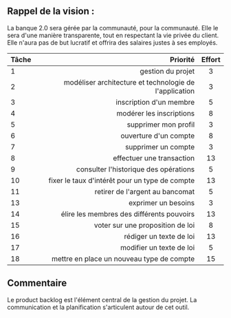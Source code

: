 ## Rappel de la vision : 
La banque 2.0 sera gérée par la communauté, pour la communauté. Elle le sera d'une manière transparente, tout en respectant la vie privée du client. Elle n'aura pas de but lucratif et offrira des salaires justes à ses employés.

| **Tâche** | **Priorité** | **Effort** |
|:-----------|------------:|:------------:|
| 1 | gestion du projet | 3 | 
| 2 | modéliser architecture et technologie de l'application | 3 |
| 3 | inscription d'un membre | 5 |
| 4 | modérer les inscriptions | 8 |
| 5 | supprimer mon profil | 3 |
| 6 | ouverture d'un compte | 8 | 
| 7 | supprimer un compte | 3 |
| 8 | effectuer une transaction | 13 |
| 9 | consulter l'historique des opérations | 5 |
| 10 | fixer le taux d'intérêt pour un type de compte | 13 | 
| 11 | retirer de l'argent au bancomat | 5 |
| 13 | exprimer un besoins | 3 |
| 14 | élire les membres des différents pouvoirs | 13 | 
| 15 | voter sur une proposition de loi | 8 | 
| 16 | rédiger un texte de loi | 13 |
| 17 | modifier un texte de loi | 5 |
| 18 | mettre en place un nouveau type de compte | 15 |

## Commentaire

Le product backlog est l'élément central de la gestion du projet. La communication et la planification s'articulent autour de cet outil.